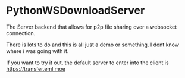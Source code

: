 # PythonWSDownloadServer

The Server backend that allows for p2p file sharing over a websocket connection.

There is lots to do and this is all just a demo or something. I dont know where i was going with it.

If you want to try it out, the default server to enter into the client is https://transfer.eml.moe
